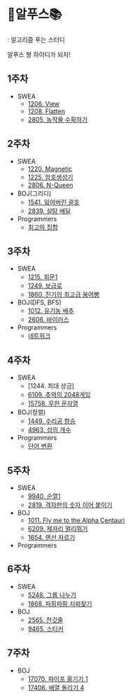 # 🗻알푸스📚

 : 알고리즘 푸는 스터디

알푸스 짱 하이디가 되자!

## 1주차
* SWEA
  * [1206. View](https://github.com/SSAFY-9th-Seoul-class-11/Siwon_Park/blob/main/SSAFY9_11_Algorithm_Study/src/SWEA/Solution_SWEA_1206.java)  
  * [1208. Flatten](https://github.com/SSAFY-9th-Seoul-class-11/Siwon_Park/blob/main/SSAFY9_11_Algorithm_Study/src/SWEA/Solution_SWEA_1208.java)  
  * [2805. 농작물 수확하기](https://github.com/SSAFY-9th-Seoul-class-11/Siwon_Park/blob/main/SSAFY9_11_Algorithm_Study/src/SWEA/Solution_SWEA_2805.java)  
## 2주차
* SWEA
  * [1220. Magnetic](https://github.com/SSAFY-9th-Seoul-class-11/Siwon_Park/blob/main/SSAFY9_11_Algorithm_Study/src/SWEA/Solution_SWEA_1220.java)
  * [1225. 암호생성기](https://github.com/SSAFY-9th-Seoul-class-11/Siwon_Park/blob/main/SSAFY9_11_Algorithm_Study/src/SWEA/Solution_SWEA_1225.java)
  * [2806. N-Queen](https://github.com/SSAFY-9th-Seoul-class-11/Siwon_Park/blob/main/SSAFY9_11_Algorithm_Study/src/SWEA/Solution_SWEA_2806.java)
* BOJ(그리디)
  * [1541. 잃어버린 괄호](https://github.com/SSAFY-9th-Seoul-class-11/Siwon_Park/blob/main/SSAFY9_11_Algorithm_Study/src/BOJ/Solution_BOJ_1541.java)
  * [2839. 설탕 배달](https://github.com/SSAFY-9th-Seoul-class-11/Siwon_Park/blob/main/SSAFY9_11_Algorithm_Study/src/BOJ/Solution_BOJ_2839.java)
* Programmers
  * [최고의 집합](https://github.com/SSAFY-9th-Seoul-class-11/Siwon_Park/blob/main/SSAFY9_11_Algorithm_Study/src/Programmers/Lv3/BestSet.java)
## 3주차
* SWEA
  * [1215. 회문1](https://github.com/SSAFY-9th-Seoul-class-11/Siwon_Park/blob/main/SSAFY9_11_Algorithm_Study/src/SWEA/Solution_SWEA_1215.java)
  * [1249. 보급로](https://github.com/SSAFY-9th-Seoul-class-11/Siwon_Park/blob/main/SSAFY9_11_Algorithm_Study/src/SWEA/Solution_SWEA_1249.java)
  * [1860. 진기의 최고급 붕어빵](https://github.com/SSAFY-9th-Seoul-class-11/Siwon_Park/blob/main/SSAFY9_11_Algorithm_Study/src/SWEA/Solution_SWEA_1860.java)
* BOJ(DFS, BFS)
  * [1012. 유기농 배추](https://github.com/SSAFY-9th-Seoul-class-11/Siwon_Park/blob/main/SSAFY9_11_Algorithm_Study/src/BOJ/Solution_BOJ_1012.java)
  * [2606. 바이러스](https://github.com/SSAFY-9th-Seoul-class-11/Siwon_Park/blob/main/SSAFY9_11_Algorithm_Study/src/BOJ/Solution_BOJ_2606.java)
* Programmers
  * [네트워크](https://github.com/SSAFY-9th-Seoul-class-11/Siwon_Park/blob/main/SSAFY9_11_Algorithm_Study/src/Programmers/Lv3/Network.java)
## 4주차
* SWEA
  * [1244. 최대 상금]
  * [6109. 추억의 2048게임](https://github.com/SSAFY-9th-Seoul-class-11/Siwon_Park/blob/main/SSAFY9_11_Algorithm_Study/src/SWEA/Solution_SWEA_6109.java)
  * [15758. 무한 문자열](https://github.com/SSAFY-9th-Seoul-class-11/Siwon_Park/blob/main/SSAFY9_11_Algorithm_Study/src/SWEA/Solution_SWEA_15758.java)
* BOJ(정렬)
  * [1449. 수리공 항승](https://github.com/SSAFY-9th-Seoul-class-11/Siwon_Park/blob/main/SSAFY9_11_Algorithm_Study/src/BOJ/Solution_BOJ_1449.java)
  * [4963. 섬의 개수](https://github.com/SSAFY-9th-Seoul-class-11/Siwon_Park/blob/main/SSAFY9_11_Algorithm_Study/src/BOJ/Solution_BOJ_4963.java)
* Programmers
  * [단어 변환](https://github.com/SSAFY-9th-Seoul-class-11/Siwon_Park/blob/main/SSAFY9_11_Algorithm_Study/src/Programmers/Lv3/ChangeWord.java)
## 5주차
* SWEA
  * [9940. 순열1](https://github.com/SSAFY-9th-Seoul-class-11/Siwon_Park/blob/main/SSAFY9_11_Algorithm_Study/src/SWEA/Solution_SWEA_9940.java)
  * [2819. 격자판의 숫자 이어 붙이기](https://github.com/SSAFY-9th-Seoul-class-11/Siwon_Park/blob/main/SSAFY9_11_Algorithm_Study/src/SWEA/Solution_SWEA_2819.java)
* BOJ
  * [1011. Fly me to the Alpha Centauri](https://github.com/SSAFY-9th-Seoul-class-11/Siwon_Park/blob/main/SSAFY9_11_Algorithm_Study/src/BOJ/Solution_BOJ_1011.java)
  * [6209. 제자리 멀리뛰기](https://github.com/SSAFY-9th-Seoul-class-11/Siwon_Park/blob/main/SSAFY9_11_Algorithm_Study/src/BOJ/Solution_BOJ_6209.java)
  * [1654. 랜선 자르기](https://github.com/SSAFY-9th-Seoul-class-11/Siwon_Park/blob/main/SSAFY9_11_Algorithm_Study/src/BOJ/Solution_BOJ_1654.java)
* Programmers
## 6주차
* SWEA
  * [5248. 그룹 나누기](https://github.com/SSAFY-9th-Seoul-class-11/Siwon_Park/blob/main/SSAFY9_11_Algorithm_Study/src/SWEA/Solution_SWEA_5248.java)
  * [1868. 파핑파핑 지뢰찾기]()
* BOJ
  * [2565. 전깃줄](https://github.com/SSAFY-9th-Seoul-class-11/Siwon_Park/blob/main/SSAFY9_11_Algorithm_Study/src/BOJ/Solution_BOJ_2565.java)
  * [9465. 스티커](https://github.com/SSAFY-9th-Seoul-class-11/Siwon_Park/blob/main/SSAFY9_11_Algorithm_Study/src/BOJ/Solution_BOJ_9465.java)
## 7주차
* BOJ
  * [17070. 파이프 옮기기 1](https://github.com/SSAFY-9th-Seoul-class-11/Siwon_Park/blob/main/SSAFY9_11_Algorithm_Study/src/BOJ/Solution_BOJ_17070.java)
  * [17406. 배열 돌리기 4]()
  
